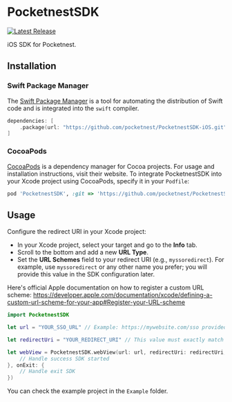 # PocketnestSDK

[![Latest Release](https://img.shields.io/github/v/release/pocketnest/PocketnestSDK-iOS)](https://github.com/pocketnest/PocketnestSDK-iOS/releases)

iOS SDK for Pocketnest.

## Installation

### Swift Package Manager

The [Swift Package Manager](https://swift.org/package-manager/) is a tool for automating the distribution of Swift code and is integrated into the `swift` compiler.

```swift
dependencies: [
    .package(url: "https://github.com/pocketnest/PocketnestSDK-iOS.git", .upToNextMajor(from: "1.0.0"))
]
```

### CocoaPods

[CocoaPods](https://cocoapods.org) is a dependency manager for Cocoa projects. For usage and installation instructions, visit their website. To integrate PocketnestSDK into your Xcode project using CocoaPods, specify it in your `Podfile`:

```ruby
pod 'PocketnestSDK', :git => 'https://github.com/pocketnest/PocketnestSDK-iOS.git', :tag => '1.0.1'
```

## Usage

Configure the redirect URI in your Xcode project:

- In your Xcode project, select your target and go to the **Info** tab.
- Scroll to the bottom and add a new **URL Type**.
- Set the **URL Schemes** field to your redirect URI (e.g., `myssoredirect`).
For example, use `myssoredirect` or any other name you prefer; you will provide this value in the SDK configuration later.

Here's official Apple documentation on how to register a custom URL scheme:
https://developer.apple.com/documentation/xcode/defining-a-custom-url-scheme-for-your-app#Register-your-URL-scheme


```swift
import PocketnestSDK

let url = "YOUR_SSO_URL" // Example: https://mywebsite.com/sso provided by Pocketnest prod or preprod

let redirectUri = "YOUR_REDIRECT_URI" // This value must exactly match the scheme registered in your Xcode project's URL Types (including case sensitivity) to avoid integration issues

let webView = PocketnestSDK.webView(url: url, redirectUri: redirectUri, onSuccess: { data in
    // Handle success SDK started
}, onExit: {
    // Handle exit SDK
})

```

You can check the example project in the `Example` folder.
 

